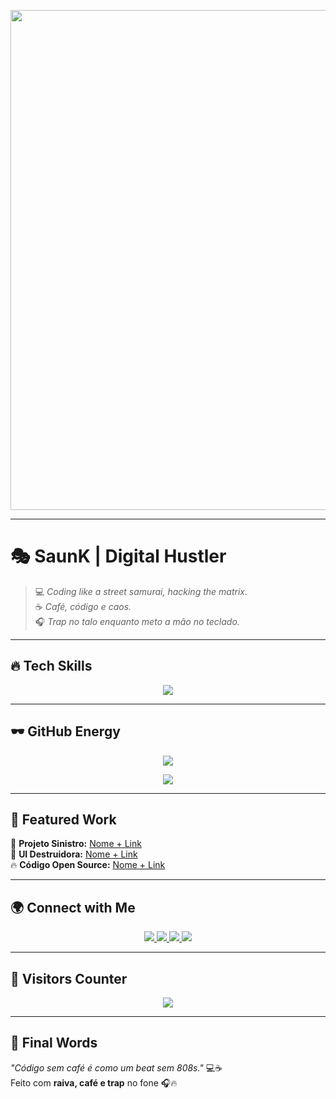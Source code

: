 <!-- Banner Darkzera -->
<p align="center">
  <img src="https://media.giphy.com/media/3oEjI6SIIHBdRxXI40/giphy.gif](https://media4.giphy.com/media/v1.Y2lkPTc5MGI3NjExdGhzcDE0d2oxdGNybW1iMW55dHVxeXM0eGtzdm9wOXVha3I2OG1iciZlcD12MV9pbnRlcm5hbF9naWZfYnlfaWQmY3Q9Zw/xT77XNlTId0WKcBXnG/giphy.gif)" width="800">
</p>

---

# 🎭 **SaunK | Digital Hustler**  

> 💻 *Coding like a street samurai, hacking the matrix.*  
> ☕ *Café, código e caos.*  
> 🎧 *Trap no talo enquanto meto a mão no teclado.*  

---

## 🔥 **Tech Skills**
  
<p align="center">
  <img src="https://skillicons.dev/icons?i=html,css,js,python,php,tailwind,nodejs,nextjs&theme=dark&perline=6">
</p>

---

## 🕶️ **GitHub Energy**

<!-- Streak Stats -->
<p align="center">
  <img src="https://streak-stats.demolab.com/?user=SaunKiziN&theme=dark&border_radius=5&date_format=j%20M%5B%20Y%5D" />
</p>

<!-- Most Used Languages -->
<p align="center">
  <img src="https://github-readme-stats.vercel.app/api/top-langs/?username=SaunKiziN&layout=compact&theme=vision-friendly-dark&hide_border=true" />
</p>

---

## 🎥 **Featured Work**
  
🚀 **Projeto Sinistro:** [Nome + Link](https://)  
🎨 **UI Destruidora:** [Nome + Link](https://)  
🔥 **Código Open Source:** [Nome + Link](https://)  

---

## 🌍 **Connect with Me**
  
<p align="center">
  <a href="https://instagram.com/samlxz" target="_blank">
    <img src="https://img.shields.io/badge/-@samlxz-FF0066?style=for-the-badge&logo=instagram&logoColor=white">
  </a>
  <a href="https://www.tiktok.com/@SaunKiziN" target="_blank">
    <img src="https://img.shields.io/badge/-@SaunKiziN-000000?style=for-the-badge&logo=tiktok&logoColor=white">
  </a>
  <a href="https://www.tiktok.com/@samlxz" target="_blank">
    <img src="https://img.shields.io/badge/-@samlxz-000000?style=for-the-badge&logo=tiktok&logoColor=white">
  </a>
  <a href="[https://open.spotify.com/user/samlxz](https://open.spotify.com/user/21sgqc2nfvp3xdm7gssmrwzwy)" target="_blank">
    <img src="https://img.shields.io/badge/-Spotify-1DB954?style=for-the-badge&logo=spotify&logoColor=white">
  </a>
</p>

---

## 👾 **Visitors Counter**
  
<p align="center">
  <img src="https://profile-counter.glitch.me/samlxz/count.svg">
</p>

---

## 🏴 **Final Words**
*"Código sem café é como um beat sem 808s."* 💻☕  
Feito com **raiva, café e trap** no fone 🎧🔥  

